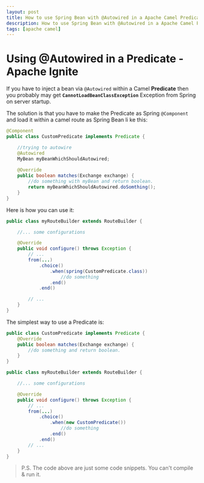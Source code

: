 ```yaml
---
layout: post
title: How to use Spring Bean with @Autowired in a Apache Camel Predicate
description: How to use Spring Bean with @Autowired in a Apache Camel Predicate. It's part 1 of the Apache Camel knowledge series
tags: [apache camel]
---
```


# Using @Autowired in a Predicate - Apache Ignite

If you have to inject a bean via `@Autowired` within a Camel **Predicate** then you probably may get **`CannotLoadBeanClassException`** Exception from Spring on server startup. 

The solution is that you have to make the Predicate as Spring `@Component` and load it within a camel route as Spring Bean li
ke this: 

```java
@Component
public class CustomPredicate implements Predicate {

    //trying to autowire
    @Autowired
    MyBean myBeanWhichShouldAutowired;
    
    @Override 
    public boolean matches(Exchange exchange) {
        //do something with myBean and return boolean. 
        return myBeanWhichShouldAutowired.doSomthing();
    }
}
```

Here is how you can use it: 

```java
public class myRouteBuilder extends RouteBuilder {

    //... some configurations

    @Override
    public void configure() throws Exception {
        // ...
        from(...)
            .choice()
                .when(spring(CustomPredicate.class))
                    //do something
                .end()
            .end()

        // ...
    }    
}
```


The simplest way to use a Predicate is: 

```java
public class CustomPredicate implements Predicate {
    @Override 
    public boolean matches(Exchange exchange) {
        //do something and return boolean. 
    }
}

public class myRouteBuilder extends RouteBuilder { 

    //... some configurations

    @Override
    public void configure() throws Exception {
        // ...
        from(...)
            .choice()
                .when(new CustomPredicate())
                    //do something
                .end()
            .end()
        // ...
    }    
}
```

> P.S. The code above are just some code snippets. You can't compile & run it.
